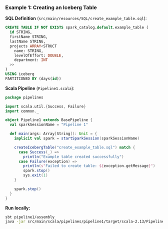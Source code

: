 ### Example 1: Creating an Iceberg Table

**SQL Definition** (`src/main/resources/SQL/create_example_table.sql`):

```sql
CREATE TABLE IF NOT EXISTS spark_catalog.default.example_table (
  id STRING,
  firstName STRING,
  lastName STRING,
  projects ARRAY<STRUCT
    name: STRING,
    levelOfEffort: DOUBLE,
    department: INT
  >>
)
USING iceberg
PARTITIONED BY (days(id))
```

**Scala Pipeline** (`Pipeline1.scala`):

```scala
package pipelines

import scala.util.{Success, Failure}
import common._

object Pipeline1 extends BasePipeline {
  val sparkSessionName = "Pipeline 1"

  def main(args: Array[String]): Unit = {
    implicit val spark = startSparkSession(sparkSessionName)

    createIcebergTable("create_example_table.sql") match {
      case Success(_) =>
        println("Example table created successfully")
      case Failure(exception) =>
        println(s"Failed to create table: ${exception.getMessage}")
        spark.stop()
        sys.exit(1)
    }

    spark.stop()
  }
}
```

**Run locally:**

```bash
sbt pipeline1/assembly
java -jar src/main/scala/pipelines/pipeline1/target/scala-2.13/Pipeline1.jar
```
